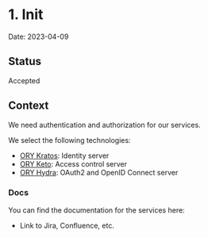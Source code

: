 # 1. Init

Date: 2023-04-09

## Status

Accepted

## Context

We need authentication and authorization for our services.

We select the following technologies:

- [ORY Kratos](https://www.ory.sh/kratos/docs/): Identity server
- [ORY Keto](https://www.ory.sh/keto/docs/): Access control server
- [ORY Hydra](https://www.ory.sh/hydra/docs/): OAuth2 and OpenID Connect server

### Docs

You can find the documentation for the services here:

- Link to Jira, Confluence, etc.
